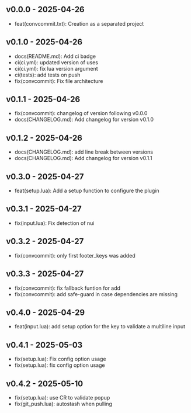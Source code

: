## v0.0.0 - 2025-04-26

- feat(convcommit.txt): Creation as a separated project

## v0.1.0 - 2025-04-26

- docs(README.md): Add ci badge
- ci(ci.yml): updated version of uses
- ci(ci.yml): fix lua version argument
- ci(tests): add tests on push
- fix(convcommit): Fix file architecture

## v0.1.1 - 2025-04-26

- fix(convcommit): changelog of version following v0.0.0
- docs(CHANGELOG.md): Add changelog for version v0.1.0

## v0.1.2 - 2025-04-26

- docs(CHANGELOG.md): add line break between versions
- docs(CHANGELOG.md): Add changelog for version v0.1.1
## v0.3.0 - 2025-04-27

- feat(setup.lua): Add a setup function to configure the plugin



## v0.3.1 - 2025-04-27

- fix(input.lua): Fix detection of nui



## v0.3.2 - 2025-04-27

- fix(convcommit): only first footer_keys was added



## v0.3.3 - 2025-04-27

- fix(convcommit): fix fallback funtion for add
- fix(convcommit): add safe-guard in case dependencies are missing



## v0.4.0 - 2025-04-29

- feat(input.lua): add setup option for the key to validate a multiline input



## v0.4.1 - 2025-05-03

- fix(setup.lua): Fix config option usage
- fix(setup.lua): fix config option usage



## v0.4.2 - 2025-05-10

- fix(setup.lua): use CR to validate popup
- fix(git_push.lua): autostash when pulling



